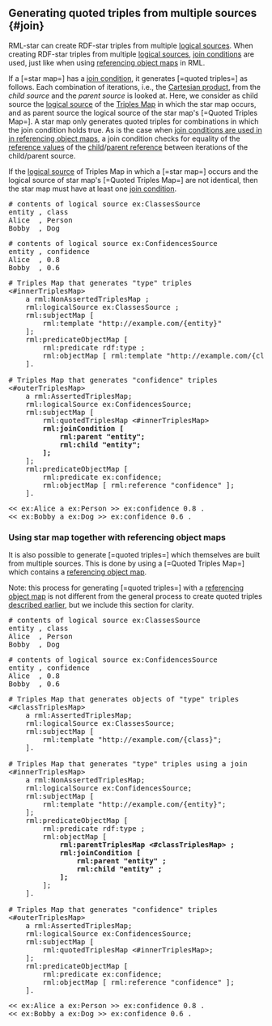## Generating quoted triples from multiple sources {#join}

RML-star can create RDF-star triples from multiple [logical sources](https://rml.io/specs/rml/#logical-source).
When creating RDF-star triples from multiple [logical sources](https://rml.io/specs/rml/#logical-source), [join conditions](https://rml.io/specs/rml/#join-condition) are used, just like when using [referencing object maps](https://rml.io/specs/rml/#referencing-object-map) in RML.

If a [=star map=] has a [join condition](https://rml.io/specs/rml/#join-condition), it generates [=quoted triples=] as follows. Each combination of iterations, i.e., the [Cartesian product](https://en.wikipedia.org/wiki/Cartesian_product), from the *child source* and the *parent source* is looked at. Here, we consider as child source the [logical source](https://rml.io/specs/rml/#logical-source) of the [Triples Map](https://rml.io/specs/rml/#triples-map) in which the star map occurs, and as parent source the logical source of the star map's [=Quoted Triples Map=]. A star map only generates quoted triples for combinations in which the join condition holds true. As is the case when [join conditions are used in in referencing object maps](https://rml.io/specs/rml/#logical-join), a join condition checks for equality of the [reference values](https://rml.io/specs/rml/#reference-value) of the [child](https://rml.io/specs/rml/#child-reference)/[parent reference](https://rml.io/specs/rml/#parent-reference) between iterations of the child/parent source.

<!--Following criterion is taken almost verbatim from the RML spec, mutatis mutandi: https://rml.io/specs/rml/#parent-query -->
If the [logical source](https://rml.io/specs/rml/#logical-source) of Triples Map in which a [=star map=] occurs and the logical source of star map's [=Quoted Triples Map=] are not identical, then the star map must have at least one [join condition](https://rml.io/specs/rml/#join-condition).

<pre class="ex-input">
# contents of logical source ex:ClassesSource
entity , class
Alice  , Person
Bobby  , Dog
</pre>

<pre class="ex-input">
# contents of logical source ex:ConfidencesSource
entity , confidence
Alice  , 0.8
Bobby  , 0.6
</pre>

<pre class="ex-mapping nohighlight">
# Triples Map that generates "type" triples
<#innerTriplesMap>
    a rml:NonAssertedTriplesMap ;
    rml:logicalSource ex:ClassesSource ;
    rml:subjectMap [
        rml:template "http://example.com/{entity}"
    ];
    rml:predicateObjectMap [
        rml:predicate rdf:type ;
        rml:objectMap [ rml:template "http://example.com/{class}" ]
    ].

# Triples Map that generates "confidence" triples
<#outerTriplesMap>
    a rml:AssertedTriplesMap;
    rml:logicalSource ex:ConfidencesSource;
    rml:subjectMap [
        rml:quotedTriplesMap <#innerTriplesMap>
        <b>rml:joinCondition [
            rml:parent "entity";
            rml:child "entity";
        ];</b>
    ];
    rml:predicateObjectMap [
        rml:predicate ex:confidence;
        rml:objectMap [ rml:reference "confidence" ];
    ].
</pre>

<pre class="ex-output">
<< ex:Alice a ex:Person >> ex:confidence 0.8 .
<< ex:Bobby a ex:Dog >> ex:confidence 0.6 .
</pre>

### Using star map together with referencing object maps

It is also possible to generate [=quoted triples=] which themselves are built from multiple sources.
This is done by using a [=Quoted Triples Map=] which contains a [referencing object map](https://rml.io/specs/rml/#referencing-object-map).

Note: this process for generating [=quoted triples=] with a [referencing object map](https://rml.io/specs/rml/#referencing-object-map) is not different from the general process to create quoted triples [described earlier](#quoted), but we include this section for clarity.

<pre class="ex-input">
# contents of logical source ex:ClassesSource
entity , class
Alice  , Person
Bobby  , Dog
</pre>

<pre class="ex-input">
# contents of logical source ex:ConfidencesSource
entity , confidence
Alice  , 0.8
Bobby  , 0.6
</pre>

<pre class="ex-mapping nohighlight">
# Triples Map that generates objects of "type" triples
<#classTriplesMap>
    a rml:AssertedTriplesMap;
    rml:logicalSource ex:ClassesSource;
    rml:subjectMap [
        rml:template "http://example.com/{class}";
    ].

# Triples Map that generates "type" triples using a join
<#innerTriplesMap>
    a rml:NonAssertedTriplesMap;
    rml:logicalSource ex:ConfidencesSource;
    rml:subjectMap [
        rml:template "http://example.com/{entity}";
    ];
    rml:predicateObjectMap [
        rml:predicate rdf:type ;
        rml:objectMap [
            <b>rml:parentTriplesMap <#classTriplesMap> ;
            rml:joinCondition [
                rml:parent "entity" ;
                rml:child "entity" ;
            ];</b>
        ];
    ].

# Triples Map that generates "confidence" triples
<#outerTriplesMap>
    a rml:AssertedTriplesMap;
    rml:logicalSource ex:ConfidencesSource;
    rml:subjectMap [
        rml:quotedTriplesMap <#innerTriplesMap>;
    ];
    rml:predicateObjectMap [
        rml:predicate ex:confidence;
        rml:objectMap [ rml:reference "confidence" ];
    ].
</pre>

<pre class="ex-output">
<< ex:Alice a ex:Person >> ex:confidence 0.8 .
<< ex:Bobby a ex:Dog >> ex:confidence 0.6 .
</pre>
